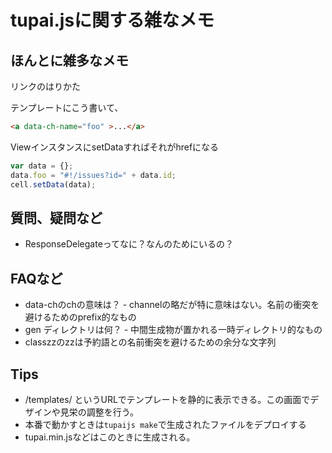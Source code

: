 # tupai.jsに関する雑なメモ

## ほんとに雑多なメモ

リンクのはりかた

テンプレートにこう書いて、

```html
<a data-ch-name="foo" >...</a>
```

ViewインスタンスにsetDataすればそれがhrefになる

```js
var data = {};
data.foo = "#!/issues?id=" + data.id;
cell.setData(data);
```


## 質問、疑問など
* ResponseDelegateってなに？なんのためにいるの？


## FAQなど

* data-chのchの意味は？ - channelの略だが特に意味はない。名前の衝突を避けるためのprefix的なもの
* gen ディレクトリは何？ - 中間生成物が置かれる一時ディレクトリ的なもの
* classzzのzzは予約語との名前衝突を避けるための余分な文字列

## Tips

* /templates/ というURLでテンプレートを静的に表示できる。この画面でデザインや見栄の調整を行う。
* 本番で動かすときは`tupaijs make`で生成されたファイルをデプロイする
 * tupai.min.jsなどはこのときに生成される。




